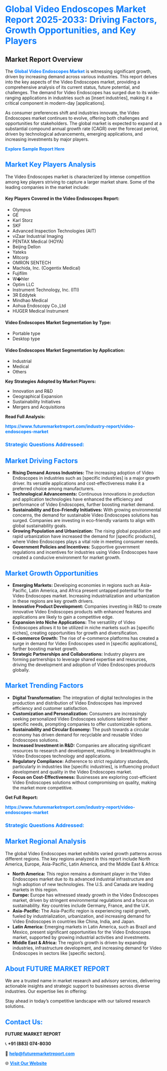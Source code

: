 <h1 style="color: #007BFF;">Global Video Endoscopes Market Report 2025-2033: Driving Factors, Growth Opportunities, and Key Players</h1>

<section id="overview">
<h2>Market Report Overview</h2>
<p>The <a href="https://www.futuremarketreport.com/industry-report/video-endoscopes-market" style="color: #007BFF; text-decoration: none;"><strong>Global Video Endoscopes Market</strong></a> is witnessing significant growth, driven by increasing demand across various industries. This report delves into the key aspects of the Video Endoscopes market, providing a comprehensive analysis of its current status, future potential, and challenges. The demand for Video Endoscopes has surged due to its wide-ranging applications in industries such as [insert industries], making it a critical component in modern-day [applications].</p>
<p>As consumer preferences shift and industries innovate, the Video Endoscopes market continues to evolve, offering both challenges and opportunities for stakeholders. The global market is expected to expand at a substantial compound annual growth rate (CAGR) over the forecast period, driven by technological advancements, emerging applications, and increasing investments by major players.</p>
</section>

<section id="overview">
<p><a href="https://www.futuremarketreport.com/request-sample/reportId=41421" style="color: #007BFF; text-decoration: none;"><strong>Explore Sample Report Here</strong></a></p>
</section>

<section id="key-players">
<h2 style="color: #007BFF;">Market Key Players Analysis</h2>
<p>The Video Endoscopes market is characterized by intense competition among key players striving to capture a larger market share. Some of the leading companies in the market include:</p>
<h4>Key Players Covered in the Video Endoscopes Report:</h4>
<ul><li>Olympus</li><li>GE</li><li>Karl Storz</li><li>SKF</li><li>Advanced Inspection Technologies (AIT)</li><li>viZaar Industrial Imaging</li><li>PENTAX Medical (HOYA)</li><li>Beijing Dellon</li><li>Yateks</li><li>Mitcorp</li><li>OMRON SENTECH</li><li>Machida, Inc. (Cogentix Medical)</li><li>Fujifilm</li><li>W�hler</li><li>Optim LLC</li><li>Instrument Technology, Inc. (ITI)</li><li>3R Eddytek</li><li>Mindhao Medical</li><li>Aohua Endoscopy Co.,Ltd</li><li>HUGER Medical Instrument</li></ul>
<h4>Video Endoscopes Market Segmentation by Type:</h4>
<ul><li>Portable type</li><li>Desktop type</li></ul>

<h4>Video Endoscopes Market Segmentation by Application:</h4>
<ul><li>Industrial</li><li>Medical</li><li>Others</li></ul>
<p><strong>Key Strategies Adopted by Market Players:</strong></p>
<ul>
<li>Innovation and R&D</li>
<li>Geographical Expansion</li>
<li>Sustainability Initiatives</li>
<li>Mergers and Acquisitions</li>
</ul>
</section>

<section>
<p><strong>Read Full Analysis: </strong></p><a href="https://www.futuremarketreport.com/industry-report/video-endoscopes-market" style="color: #007BFF; text-decoration: none;"><strong>https://www.futuremarketreport.com/industry-report/video-endoscopes-market</strong></a>
<h3 style="color: #007BFF;">Strategic Questions Addressed:</h3>
</section>

<section id="driving-factors">
<h2 style="color: #007BFF;">Market Driving Factors</h2>
<ul>
<li><strong>Rising Demand Across Industries:</strong> The increasing adoption of Video Endoscopes in industries such as [specific industries] is a major growth driver. Its versatile applications and cost-effectiveness make it a preferred choice among manufacturers.</li>
<li><strong>Technological Advancements:</strong> Continuous innovations in production and application technologies have enhanced the efficiency and performance of Video Endoscopes, further boosting market demand.</li>
<li><strong>Sustainability and Eco-Friendly Initiatives:</strong> With growing environmental concerns, the demand for sustainable Video Endoscopes solutions has surged. Companies are investing in eco-friendly variants to align with global sustainability goals.</li>
<li><strong>Growing Population and Urbanization:</strong> The rising global population and rapid urbanization have increased the demand for [specific products], where Video Endoscopes plays a vital role in meeting consumer needs.</li>
<li><strong>Government Policies and Incentives:</strong> Supportive government regulations and incentives for industries using Video Endoscopes have created a conducive environment for market growth.</li>
</ul>
</section>

<section id="growth-opportunities">
<h2 style="color: #007BFF;">Market Growth Opportunities</h2>
<ul>
<li><strong>Emerging Markets:</strong> Developing economies in regions such as Asia-Pacific, Latin America, and Africa present untapped potential for the Video Endoscopes market. Increasing industrialization and urbanization in these regions are key growth drivers.</li>
<li><strong>Innovative Product Development:</strong> Companies investing in R&D to create innovative Video Endoscopes products with enhanced features and applications are likely to gain a competitive edge.</li>
<li><strong>Expansion into Niche Applications:</strong> The versatility of Video Endoscopes allows it to be utilized in niche markets such as [specific niches], creating opportunities for growth and diversification.</li>
<li><strong>E-commerce Growth:</strong> The rise of e-commerce platforms has created a surge in demand for Video Endoscopes used in [specific applications], further boosting market growth.</li>
<li><strong>Strategic Partnerships and Collaborations:</strong> Industry players are forming partnerships to leverage shared expertise and resources, driving the development and adoption of Video Endoscopes products globally.</li>
</ul>
</section>

<section id="trending-factors">
<h2 style="color: #007BFF;">Market Trending Factors</h2>
<ul>
<li><strong>Digital Transformation:</strong> The integration of digital technologies in the production and distribution of Video Endoscopes has improved efficiency and customer satisfaction.</li>
<li><strong>Customization and Personalization:</strong> Consumers are increasingly seeking personalized Video Endoscopes solutions tailored to their specific needs, prompting companies to offer customizable options.</li>
<li><strong>Sustainability and Circular Economy:</strong> The push towards a circular economy has driven demand for recyclable and reusable Video Endoscopes solutions.</li>
<li><strong>Increased Investment in R&D:</strong> Companies are allocating significant resources to research and development, resulting in breakthroughs in Video Endoscopes technology and applications.</li>
<li><strong>Regulatory Compliance:</strong> Adherence to strict regulatory standards, particularly in industries like [specific industries], is influencing product development and quality in the Video Endoscopes market.</li>
<li><strong>Focus on Cost-Effectiveness:</strong> Businesses are exploring cost-efficient Video Endoscopes solutions without compromising on quality, making the market more competitive.</li>
</ul>
</section>

<section>
<p><strong>Get Full Report: </strong></p><a href="https://www.futuremarketreport.com/industry-report/video-endoscopes-market" style="color: #007BFF; text-decoration: none;"><strong>https://www.futuremarketreport.com/industry-report/video-endoscopes-market</strong></a>
<h3 style="color: #007BFF;">Strategic Questions Addressed:</h3>
</section>


<section id="regional-analysis">
<h2 style="color: #007BFF;">Market Regional Analysis</h2>
<p>The global Video Endoscopes market exhibits varied growth patterns across different regions. The key regions analyzed in this report include North America, Europe, Asia-Pacific, Latin America, and the Middle East & Africa:</p>
<ul>
<li><strong>North America:</strong> This region remains a dominant player in the Video Endoscopes market due to its advanced industrial infrastructure and high adoption of new technologies. The U.S. and Canada are leading markets in this region.</li>
<li><strong>Europe:</strong> Europe has witnessed steady growth in the Video Endoscopes market, driven by stringent environmental regulations and a focus on sustainability. Key countries include Germany, France, and the U.K.</li>
<li><strong>Asia-Pacific:</strong> The Asia-Pacific region is experiencing rapid growth, fueled by industrialization, urbanization, and increasing demand for Video Endoscopes in countries like China, India, and Japan.</li>
<li><strong>Latin America:</strong> Emerging markets in Latin America, such as Brazil and Mexico, present significant opportunities for the Video Endoscopes market, supported by growing industrial activities and investments.</li>
<li><strong>Middle East & Africa:</strong> The region’s growth is driven by expanding industries, infrastructure development, and increasing demand for Video Endoscopes in sectors like [specific sectors].</li>
</ul>
</section>

<footer>
<h2 style="color: #007BFF;">About FUTURE MARKET REPORT</h2>
<p>We are a trusted name in market research and advisory services, delivering actionable insights and strategic support to businesses across diverse industries. Our expertise lies in offering:</p>

<p>Stay ahead in today’s competitive landscape with our tailored research solutions.</p>

<h2 style="color: #007BFF;">Contact Us:</h2>
<p><strong>FUTURE MARKET REPORT</strong></p>
<p>📞 <strong>+91 (883) 074-8030</strong></p>
<p>📧 <strong><a href="mailto:help@futuremarketreport.com" style="color: #007BFF;">help@futuremarketreport.com</a></strong></p>
<p>🌐 <strong><a href="https://www.futuremarketreport.com/" style="color: #007BFF;">Visit Our Website</a></strong></p>
</footer>